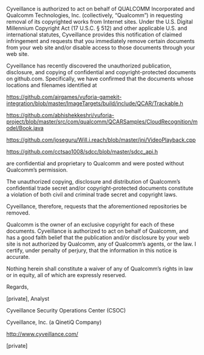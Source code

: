 Cyveillance is authorized to act on behalf of QUALCOMM Incorporated and
Qualcomm Technologies, Inc. (collectively, “Qualcomm”) in requesting
removal of its copyrighted works from Internet sites. Under the U.S.
Digital Millennium Copyright Act (17 U.S.C. § 512) and other applicable
U.S. and international statutes, Cyveillance provides this notification
of claimed infringement and requests that you immediately remove certain
documents from your web site and/or disable access to those documents
through your web site.

Cyveillance has recently discovered the unauthorized publication,
disclosure, and copying of confidential and copyright-protected
documents on github.com. Specifically, we have confirmed that the
documents whose locations and filenames identified at

https://github.com/airgames/vuforia-gamekit-integration/blob/master/ImageTargets/build/include/QCAR/Trackable.h

https://github.com/abhishekkeshri/vuforia-project/blob/master/src/com/qualcomm/QCARSamples/CloudRecognition/model/Book.java

https://github.com/joseguru/Will.i.reach/blob/master/jni/VideoPlayback.cpp

https://github.com/cctsao1008/sdcc/blob/master/sdcc_api.h

are confidential and proprietary to Qualcomm and were posted without
Qualcomm’s permission.

The unauthorized copying, disclosure and distribution of Qualcomm’s
confidential trade secret and/or copyright-protected documents
constitute a violation of both civil and criminal trade secret and
copyright laws.

Cyveillance, therefore, requests that the aforementioned repositories be
removed.

Qualcomm is the owner of an exclusive copyright for each of these
documents. Cyveillance is authorized to act on behalf of Qualcomm, and
has a good faith belief that the publication and/or disclosure by your
web site is not authorized by Qualcomm, any of Qualcomm’s agents, or the
law. I certify, under penalty of perjury, that the information in this
notice is accurate.

Nothing herein shall constitute a waiver of any of Qualcomm’s rights in
law or in equity, all of which are expressly reserved.

Regards,

[private], Analyst

Cyveillance Security Operations Center (CSOC)

Cyveillance, Inc. (a QinetiQ Company)

http://www.cyveillance.com/

[private]
